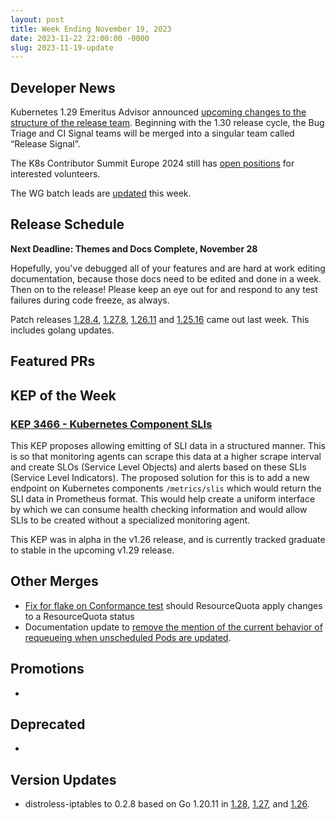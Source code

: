 ```yaml
---
layout: post
title: Week Ending November 19, 2023
date: 2023-11-22 22:00:00 -0000
slug: 2023-11-19-update
---
```


## Developer News

Kubernetes 1.29 Emeritus Advisor announced [upcoming changes to the structure of the release team](https://groups.google.com/g/kubernetes-sig-release/c/UFrfzhHUPms). Beginning with the 1.30 release cycle, the Bug Triage and CI Signal teams will be merged into a singular team called “Release Signal”.

The K8s Contributor Summit Europe 2024 still has [open positions](https://github.com/kubernetes/community/issues/7611) for interested volunteers.

The WG batch leads are [updated](https://github.com/kubernetes/community/pull/7619) this week.

## Release Schedule

**Next Deadline: Themes and Docs Complete, November 28**

Hopefully, you've debugged all of your features and are hard at work editing documentation, because those docs need to be edited and done in a week. Then on to the release! Please keep an eye out for and respond to any test failures during code freeze, as always.

Patch releases [1.28.4](https://groups.google.com/g/kubernetes-announce/c/k5HaLtE8jnM), [1.27.8](https://groups.google.com/g/kubernetes-announce/c/GLQ2R0e9OaE), [1.26.11](https://groups.google.com/g/kubernetes-announce/c/iHSD1DMNjd8) and [1.25.16](https://groups.google.com/g/kubernetes-announce/c/CNZH-8Cn_n8) came out last week. This includes golang updates.


## Featured PRs


## KEP of the Week

### [KEP 3466 - Kubernetes Component SLIs](https://github.com/kubernetes/enhancements/tree/master/keps/sig-instrumentation/3466-kubernetes-component-health-slis)

This KEP proposes allowing emitting of SLI data in a structured manner. This is so that monitoring agents can scrape this data at a higher scrape interval and create SLOs (Service Level Objects) and alerts based on these SLIs (Service Level Indicators). The proposed solution for this is to add a new endpoint on Kubernetes components `/metrics/slis` which would return the SLI data in Prometheus format. This would help create a uniform interface by which we can consume health checking information and would allow SLIs to be created without a specialized monitoring agent.

This KEP was in alpha in the v1.26 release, and is currently tracked graduate to stable in the upcoming v1.29 release.

## Other Merges

* [Fix for flake on Conformance test](https://github.com/kubernetes/kubernetes/pull/121951) should ResourceQuota apply changes to a ResourceQuota status
* Documentation update to [remove the mention of the current behavior of requeueing when unscheduled Pods are updated](https://github.com/kubernetes/kubernetes/pull/121948).

## Promotions

* 

## Deprecated

* 

## Version Updates

* distroless-iptables to 0.2.8 based on Go 1.20.11 in [1.28](https://github.com/kubernetes/kubernetes/pull/121976), [1.27](https://github.com/kubernetes/kubernetes/pull/121975), and [1.26](https://github.com/kubernetes/kubernetes/pull/121962).

